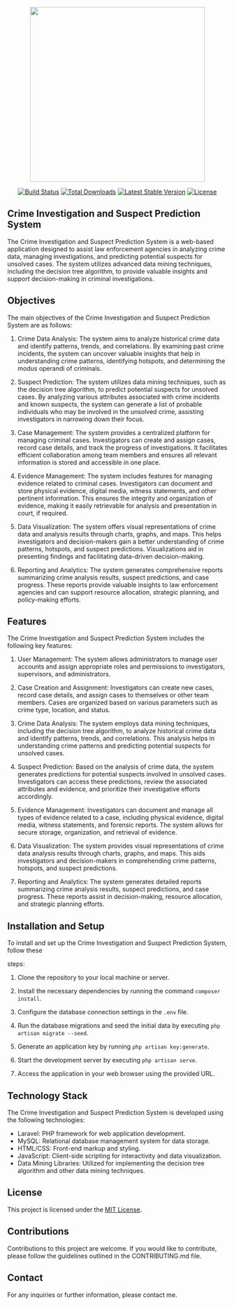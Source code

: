 <p align="center"><a href="https://laravel.com" target="_blank"><img src="https://raw.githubusercontent.com/laravel/art/master/logo-lockup/5%20SVG/2%20CMYK/1%20Full%20Color/laravel-logolockup-cmyk-red.svg" width="400"></a></p>

<p align="center">
<a href="https://travis-ci.org/laravel/framework"><img src="https://travis-ci.org/laravel/framework.svg" alt="Build Status"></a>
<a href="https://packagist.org/packages/laravel/framework"><img src="https://img.shields.io/packagist/dt/laravel/framework" alt="Total Downloads"></a>
<a href="https://packagist.org/packages/laravel/framework"><img src="https://img.shields.io/packagist/v/laravel/framework" alt="Latest Stable Version"></a>
<a href="https://packagist.org/packages/laravel/framework"><img src="https://img.shields.io/packagist/l/laravel/framework" alt="License"></a>
</p>


## Crime Investigation and Suspect Prediction System

The Crime Investigation and Suspect Prediction System is a web-based application designed to assist law enforcement agencies in analyzing crime data, managing investigations, and predicting potential suspects for unsolved cases. The system utilizes advanced data mining techniques, including the decision tree algorithm, to provide valuable insights and support decision-making in criminal investigations.

## Objectives

The main objectives of the Crime Investigation and Suspect Prediction System are as follows:

1. Crime Data Analysis: The system aims to analyze historical crime data and identify patterns, trends, and correlations. By examining past crime incidents, the system can uncover valuable insights that help in understanding crime patterns, identifying hotspots, and determining the modus operandi of criminals.

2. Suspect Prediction: The system utilizes data mining techniques, such as the decision tree algorithm, to predict potential suspects for unsolved cases. By analyzing various attributes associated with crime incidents and known suspects, the system can generate a list of probable individuals who may be involved in the unsolved crime, assisting investigators in narrowing down their focus.

3. Case Management: The system provides a centralized platform for managing criminal cases. Investigators can create and assign cases, record case details, and track the progress of investigations. It facilitates efficient collaboration among team members and ensures all relevant information is stored and accessible in one place.

4. Evidence Management: The system includes features for managing evidence related to criminal cases. Investigators can document and store physical evidence, digital media, witness statements, and other pertinent information. This ensures the integrity and organization of evidence, making it easily retrievable for analysis and presentation in court, if required.

5. Data Visualization: The system offers visual representations of crime data and analysis results through charts, graphs, and maps. This helps investigators and decision-makers gain a better understanding of crime patterns, hotspots, and suspect predictions. Visualizations aid in presenting findings and facilitating data-driven decision-making.

6. Reporting and Analytics: The system generates comprehensive reports summarizing crime analysis results, suspect predictions, and case progress. These reports provide valuable insights to law enforcement agencies and can support resource allocation, strategic planning, and policy-making efforts.

## Features

The Crime Investigation and Suspect Prediction System includes the following key features:

1. User Management: The system allows administrators to manage user accounts and assign appropriate roles and permissions to investigators, supervisors, and administrators.

2. Case Creation and Assignment: Investigators can create new cases, record case details, and assign cases to themselves or other team members. Cases are organized based on various parameters such as crime type, location, and status.

3. Crime Data Analysis: The system employs data mining techniques, including the decision tree algorithm, to analyze historical crime data and identify patterns, trends, and correlations. This analysis helps in understanding crime patterns and predicting potential suspects for unsolved cases.

4. Suspect Prediction: Based on the analysis of crime data, the system generates predictions for potential suspects involved in unsolved cases. Investigators can access these predictions, review the associated attributes and evidence, and prioritize their investigative efforts accordingly.

5. Evidence Management: Investigators can document and manage all types of evidence related to a case, including physical evidence, digital media, witness statements, and forensic reports. The system allows for secure storage, organization, and retrieval of evidence.

6. Data Visualization: The system provides visual representations of crime data analysis results through charts, graphs, and maps. This aids investigators and decision-makers in comprehending crime patterns, hotspots, and suspect predictions.

7. Reporting and Analytics: The system generates detailed reports summarizing crime analysis results, suspect predictions, and case progress. These reports assist in decision-making, resource allocation, and strategic planning efforts.

## Installation and Setup

To install and set up the Crime Investigation and Suspect Prediction System, follow these

 steps:

1. Clone the repository to your local machine or server.

2. Install the necessary dependencies by running the command `composer install`.

3. Configure the database connection settings in the `.env` file.

4. Run the database migrations and seed the initial data by executing `php artisan migrate --seed`.

5. Generate an application key by running `php artisan key:generate`.

6. Start the development server by executing `php artisan serve`.

7. Access the application in your web browser using the provided URL.

## Technology Stack

The Crime Investigation and Suspect Prediction System is developed using the following technologies:

- Laravel: PHP framework for web application development.
- MySQL: Relational database management system for data storage.
- HTML/CSS: Front-end markup and styling.
- JavaScript: Client-side scripting for interactivity and data visualization.
- Data Mining Libraries: Utilized for implementing the decision tree algorithm and other data mining techniques.

## License

This project is licensed under the [MIT License](LICENSE).

## Contributions

Contributions to this project are welcome. If you would like to contribute, please follow the guidelines outlined in the CONTRIBUTING.md file.

## Contact

For any inquiries or further information, please contact me.

